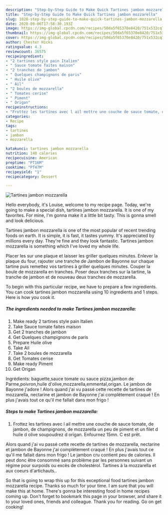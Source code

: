 ```yaml
---
description: "Step-by-Step Guide to Make Quick Tartines jambon mozzarella"
title: "Step-by-Step Guide to Make Quick Tartines jambon mozzarella"
slug: 1028-step-by-step-guide-to-make-quick-tartines-jambon-mozzarella
date: 2020-09-06T17:58:30.193Z
image: https://img-global.cpcdn.com/recipes/50da5f65370e8420/751x532cq70/tartines-jambon-mozzarella-photo-principale-de-la-recette.jpg
thumbnail: https://img-global.cpcdn.com/recipes/50da5f65370e8420/751x532cq70/tartines-jambon-mozzarella-photo-principale-de-la-recette.jpg
cover: https://img-global.cpcdn.com/recipes/50da5f65370e8420/751x532cq70/tartines-jambon-mozzarella-photo-principale-de-la-recette.jpg
author: Chester Hicks
ratingvalue: 4.3
reviewcount: 36575
recipeingredient:
- "2 tartines style pain Italien"
- " Sauce tomate faites maison"
- "2 tranches de jambon"
- " Quelques champignons de paris"
- " Huile olive"
- " Ail"
- "2 boules de mozzarella"
- " Tomates cerise"
- " Piment"
- " Origan"
recipeinstructions:
- "Frottez les tartines avec l ail mettre une couche de sauce tomate, de jambon, de champignons, de mozzarella un peu de piment et un filet d huile d olive soupoudrez d origan. Enfournez 15mn. C est prêt."
categories:
- Recipe
tags:
- tartines
- jambon
- mozzarella

katakunci: tartines jambon mozzarella 
nutrition: 148 calories
recipecuisine: American
preptime: "PT16M"
cooktime: "PT47M"
recipeyield: "1"
recipecategory: Dessert

---
```



![Tartines jambon mozzarella](https://img-global.cpcdn.com/recipes/50da5f65370e8420/751x532cq70/tartines-jambon-mozzarella-photo-principale-de-la-recette.jpg)

Hello everybody, it's Louise, welcome to my recipe page. Today, we're going to make a special dish, tartines jambon mozzarella. It is one of my favorites. For mine, I'm gonna make it a little bit tasty. This is gonna smell and look delicious.

Tartines jambon mozzarella is one of the most popular of recent trending foods on earth. It is simple, it is fast, it tastes yummy. It's appreciated by millions every day. They're fine and they look fantastic. Tartines jambon mozzarella is something which I've loved my whole life.

Placer les sur une plaque et laisser les griller quelques minutes. Enlever la plaque du four, rajouter une tranche de Jambon de Bayonne sur chaque tartine puis remettez vos tartines à griller quelques minutes. Couper la boule de mozzarella en tranches. Poser deux tranches sur la tartine, la tranche de jambon et de nouveau deux tranches de mozzarella.


To begin with this particular recipe, we have to prepare a few ingredients. You can cook tartines jambon mozzarella using 10 ingredients and 1 steps. Here is how you cook it.

<!--inarticleads1-->

##### The ingredients needed to make Tartines jambon mozzarella:

1. Make ready 2 tartines style pain Italien
1. Take  Sauce tomate faites maison
1. Get 2 tranches de jambon
1. Get  Quelques champignons de paris
1. Prepare  Huile olive
1. Take  Ail
1. Take 2 boules de mozzarella
1. Get  Tomates cerise
1. Make ready  Piment
1. Get  Origan


Ingrédients: baguette,sauce tomate ou sauce pizza,jambon de Parme,poivron,huile d&#39;olive,mozzarella,emmental,origan. Le jambon de Bayonne j&#39;adore ! Alors quand j&#39;ai vu passé cette recette de tartines de mozzarella, nectarine et jambon de Bayonne j&#39;ai complètement craqué ! En plus j&#39;avais tout ce qu&#39;il me fallait dans mon frigo ! 

<!--inarticleads2-->

##### Steps to make Tartines jambon mozzarella:

1. Frottez les tartines avec l ail mettre une couche de sauce tomate, de jambon, de champignons, de mozzarella un peu de piment et un filet d huile d olive soupoudrez d origan. Enfournez 15mn. C est prêt.


Alors quand j&#39;ai vu passé cette recette de tartines de mozzarella, nectarine et jambon de Bayonne j&#39;ai complètement craqué ! En plus j&#39;avais tout ce qu&#39;il me fallait dans mon frigo ! Le jambon cru contient peu de calories. Il peut donc être consommé sans problème par les personnes suivant un régime pour surpoids ou excès de cholestérol. Tartines à la mozzarella et aux coeurs d&#39;artichauts.. 

So that is going to wrap this up for this exceptional food tartines jambon mozzarella recipe. Thanks so much for your time. I am sure that you will make this at home. There's gonna be interesting food in home recipes coming up. Don't forget to bookmark this page in your browser, and share it to your loved ones, friends and colleague. Thank you for reading. Go on get cooking!
